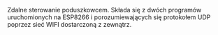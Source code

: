 Zdalne sterowanie poduszkowcem. Składa się z dwóch programów uruchomionych na ESP8266 i porozumiewających się protokołem UDP poprzez sieć WIFI dostarczoną z zewnątrz.

